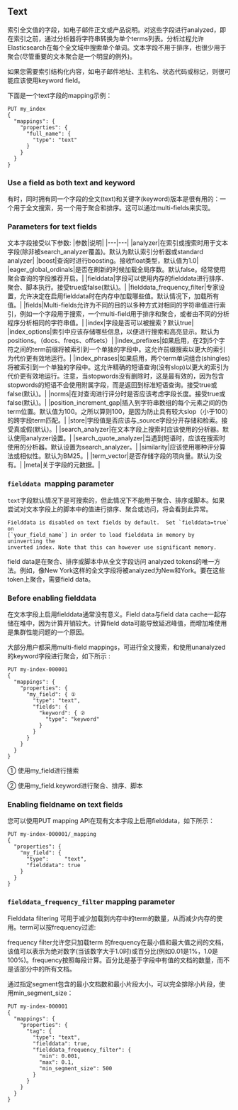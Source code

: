 ## Text

索引全文值的字段，如电子邮件正文或产品说明。对这些字段进行analyzed，即在索引之前，通过分析器将字符串转换为单个terms列表。分析过程允许Elasticsearch在每个全文域中搜索单个单词。文本字段不用于排序，也很少用于聚合(尽管重要的文本聚合是一个明显的例外)。

如果您需要索引结构化内容，如电子邮件地址、主机名、状态代码或标记，则很可能应该使用keyword field。

下面是一个text字段的mapping示例：
```
PUT my_index
{
  "mappings": {
    "properties": {
      "full_name": {
        "type": "text"
      }
    }
  }
}
```



### Use a field as both text and keyword

有时，同时拥有同一个字段的全文(text)和关键字(keyword)版本是很有用的：一个用于全文搜索，另一个用于聚合和排序。这可以通过multi-fields来实现。

### Parameters for text fields
文本字段接受以下参数:
|参数|说明|
|---|---|
|analyzer|在索引或搜索时用于文本字段(除非被search_analyzer覆盖)。默认为默认索引分析器或standard analyzer|
|boost|查询时进行boosting。接收float类型，默认值为1.0|
|eager_global_ordinals|是否在刷新的时候加载全局序数。默认false。经常使用聚合查询的字段推荐开启。|
|fielddata|字段可以使用内存的fielddata进行排序、聚合、脚本执行。接受true或false(默认)。|
|fielddata_frequency_filter|专家设置，允许决定在启用fielddata时在内存中加载哪些值。默认情况下，加载所有值。|
|fields|Multi-fields允许为不同的目的以多种方式对相同的字符串值进行索引，例如一个字段用于搜索，一个multi-field用于排序和聚合，或者由不同的分析程序分析相同的字符串值。|
|index|字段是否可以被搜索？默认true|
|index_options|索引中应该存储哪些信息，以便进行搜索和高亮显示。默认为positions。（docs、freqs、offsets）|
|index_prefixes|如果启用，在2到5个字符之间的term前缀将被索引到一个单独的字段中。这允许前缀搜索以更大的索引为代价更有效地运行。|
|index_phrases|如果启用，两个term单词组合(shingles)将被索引到一个单独的字段中。这允许精确的短语查询(没有slop)以更大的索引为代价更有效地运行。注意，当stopwords没有删除时，这是最有效的，因为包含stopwords的短语不会使用附属字段，而是返回到标准短语查询。接受true或false(默认)。|
|norms|在对查询进行评分时是否应该考虑字段长度。接受true或false(默认)。|
|position_increment_gap|插入到字符串数组的每个元素之间的伪term位置。默认值为100。之所以算则100，是因为防止具有较大slop（小于100）的跨字段term匹配。|
|store|字段值是否应该与_source字段分开存储和检索。接受真或假(默认)。|
|search_analyzer|在文本字段上搜索时应该使用的分析器。默认使用analyzer设置。|
|search_quote_analyzer|当遇到短语时，应该在搜索时使用的分析器。默认设置为search_analyzer。|
|similarity|应该使用哪种评分算法或相似性。默认为BM25。|
|term_vector|是否存储字段的项向量。默认为没有。|
|meta|关于字段的元数据。|



### `fielddata `mapping parameter

`text`字段默认情况下是可搜索的，但此情况下不能用于聚合、排序或脚本。如果尝试对文本字段上的脚本中的值进行排序、聚合或访问，将会看到此异常。

```
Fielddata is disabled on text fields by default.  Set `fielddata=true` on
[`your_field_name`] in order to load fielddata in memory by uninverting the
inverted index. Note that this can however use significant memory.
```



field data是在聚合、排序或脚本中从全文字段访问 analyzed tokens的唯一方法。例如，像New York这样的全文字段将被analyzed为New和York。要在这些token上聚合，需要field data。



### Before enabling fielddata

在文本字段上启用fielddata通常没有意义。Field data与field data cache一起存储在堆中，因为计算开销较大。计算field data可能导致延迟峰值，而增加堆使用是集群性能问题的一个原因。

大部分用户都采用multi-field mappings，可进行全文搜索，和使用unanalyzed的keyword字段进行聚合，如下所示 :

```
PUT my-index-000001
{
  "mappings": {
    "properties": {
      "my_field": { ①
        "type": "text",
        "fields": {
          "keyword": { ②
            "type": "keyword"
          }
        }
      }
    }
  }
}
```

① 使用my_field进行搜索

② 使用my_field.keyword进行聚合、排序、脚本



### Enabling fieldname on text fields

您可以使用PUT mapping API在现有文本字段上启用fielddata，如下所示：

```
PUT my-index-000001/_mapping
{
  "properties": {
    "my_field": {
      "type":     "text",
      "fielddata": true
    }
  }
}
```



### `fielddata_frequency_filter`  mapping parameter

Fielddata filtering 可用于减少加载到内存中的term的数量，从而减少内存的使用。term可以按frequency过滤:

frequency filter允许您只加载term 的frequency在最小值和最大值之间的文档，该值可以表示为绝对数字(当该数字大于1.0时)或百分比(例如0.01是1%，1.0是100%)。frequency按照每段计算。百分比是基于字段中有值的文档的数量，而不是该部分中的所有文档。

通过指定segment包含的最小文档数和最小片段大小，可以完全排除小片段，使用min_segment_size：

```
PUT my-index-000001
{
  "mappings": {
    "properties": {
      "tag": {
        "type": "text",
        "fielddata": true,
        "fielddata_frequency_filter": {
          "min": 0.001,
          "max": 0.1,
          "min_segment_size": 500
        }
      }
    }
  }
}
```

